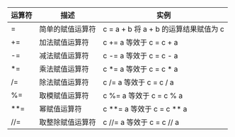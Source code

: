 | 运算符 | 描述 | 实例
| --- | --- | ---
| = | 简单的赋值运算符 | c = a + b 将 a + b 的运算结果赋值为 c
| += | 加法赋值运算符 | c += a 等效于 c = c + a
| -= | 减法赋值运算符 | c -= a 等效于 c = c - a
| *= | 乘法赋值运算符 | c *= a 等效于 c = c * a
| /= | 除法赋值运算符 | c /= a 等效于 c = c / a
| %= | 取模赋值运算符 | c %= a 等效于 c = c % a
| **= | 幂赋值运算符 | c **= a 等效于 c = c ** a
| //= | 取整除赋值运算符 | c //= a 等效于 c = c // a